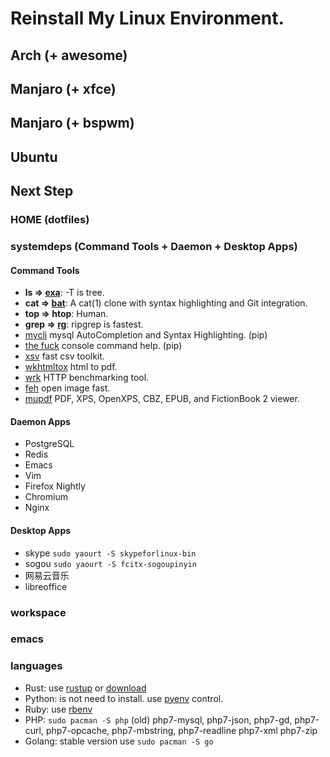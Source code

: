 # Reinstall My Linux Environment.

## Arch (+ awesome)

## Manjaro (+ xfce)

## Manjaro (+ bspwm)

## Ubuntu

## Next Step
### HOME (dotfiles)

### systemdeps (Command Tools + Daemon + Desktop Apps)

#### Command Tools
- **ls => [exa](https://github.com/ogham/exa)**: -T is tree.
- **cat => [bat](https://github.com/sharkdp/bat)**: A cat(1) clone with syntax highlighting and Git integration.
- **top => htop**: Human.
- **grep => [rg](https://github.com/BurntSushi/ripgrep)**: ripgrep is fastest.
- [mycli](https://github.com/dbcli/mycli) mysql AutoCompletion and Syntax Highlighting. (pip)
- [the fuck](https://github.com/nvbn/thefuck) console command help. (pip)
- [xsv](https://github.com/BurntSushi/xsv) fast csv toolkit.
- [wkhtmltox](http://wkhtmltopdf.org/) html to pdf.
- [wrk](https://github.com/wg/wrk) HTTP benchmarking tool.
- [feh](https://github.com/derf/feh) open image fast.
- [mupdf](https://mupdf.com/) PDF, XPS, OpenXPS, CBZ, EPUB, and FictionBook 2 viewer.

#### Daemon Apps
- PostgreSQL
- Redis
- Emacs
- Vim
- Firefox Nightly
- Chromium
- Nginx

#### Desktop Apps
- skype ```sudo yaourt -S skypeforlinux-bin```
- sogou ```sudo yaourt -S fcitx-sogoupinyin```
- 网易云音乐
- libreoffice

### workspace

### emacs

### languages
- Rust: use [rustup](https://github.com/rust-lang-nursery/rustup.rs) or [download](https://www.rust-lang.org/en-US/other-installers.html)
- Python: is not need to install. use [pyenv](https://github.com/pyenv/pyenv) control.
- Ruby: use [rbenv](https://github.com/rbenv/rbenv)
- PHP: ```sudo pacman -S php``` (old) php7-mysql, php7-json, php7-gd, php7-curl, php7-opcache, php7-mbstring, php7-readline php7-xml php7-zip
- Golang: stable version use ```sudo pacman -S go```

